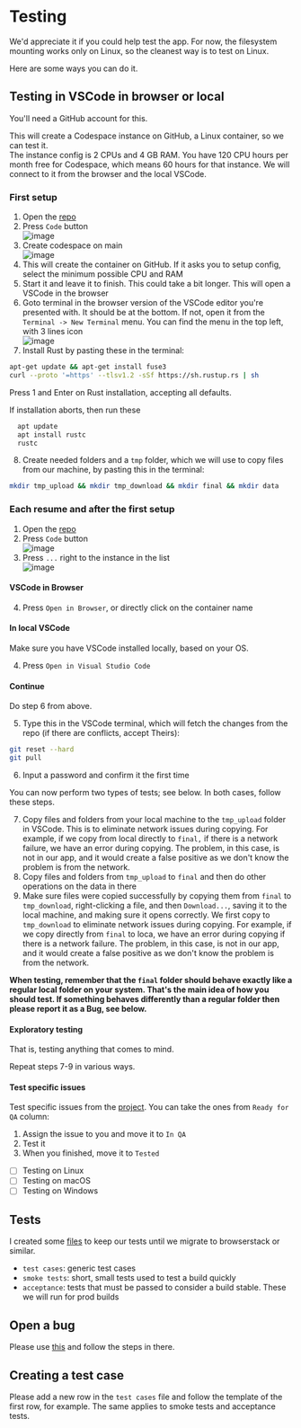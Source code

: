 # Testing

We'd appreciate it if you could help test the app. For now, the filesystem mounting works only on Linux, so the cleanest way is to test on Linux.

Here are some ways you can do it.

## Testing in VSCode in browser or local

You'll need a GitHub account for this.

This will create a Codespace instance on GitHub, a Linux container, so we can test it.  
The instance config is 2 CPUs and 4 GB RAM. You have 120 CPU hours per month free for Codespace, which means 60 hours for that instance. We will connect to it from the browser and the local VSCode.

### First setup

1. Open the [repo](https://github.com/xoriors/rencfs)
2. Press `Code` button  
  ![image](https://github.com/user-attachments/assets/7c0e8872-fe1f-44b9-a833-2586ade4f618)
3. Create codespace on main  
  ![image](https://github.com/user-attachments/assets/5fee55f6-ef54-427c-b790-c135312d3355)
4. This will create the container on GitHub. If it asks you to setup config, select the minimum possible CPU and RAM
5. Start it and leave it to finish. This could take a bit longer. This will open a VSCode in the browser
6. Goto terminal in the browser version of the VSCode editor you're presented with. It should be at the bottom. If not, open it from the `Terminal -> New Terminal` menu. You can find the menu in the top left, with 3 lines icon  
  ![image](https://github.com/user-attachments/assets/48681023-e450-49b3-8526-ec0323be0d40)
7. Install Rust by pasting these in the terminal:
  ```bash
  apt-get update && apt-get install fuse3
  curl --proto '=https' --tlsv1.2 -sSf https://sh.rustup.rs | sh
  ```
  Press 1 and Enter on Rust installation, accepting all defaults.

  If installation aborts, then run these
  ```bash
    apt update
    apt install rustc
    rustc
  ```
8. Create needed folders and a `tmp` folder, which we will use to copy files from our machine, by pasting this in the terminal:
  ```bash
  mkdir tmp_upload && mkdir tmp_download && mkdir final && mkdir data
  ```
  
### Each resume and after the first setup

1. Open the [repo](https://github.com/xorio/rencfs)
2. Press `Code` button  
  ![image](https://github.com/user-attachments/assets/7c0e8872-fe1f-44b9-a833-2586ade4f618)
3. Press ```...``` right to the instance in the list  
  ![image](https://github.com/user-attachments/assets/c621c258-009d-46bf-adb7-f81a3d7131f6)

#### VSCode in Browser

4. Press `Open in Browser`, or directly click on the container name

#### In local VSCode

Make sure you have VSCode installed locally, based on your OS.

4. Press `Open in Visual Studio Code`

#### Continue

Do step 6 from above.

5. Type this in the VSCode terminal, which will fetch the changes from the repo (if there are conflicts, accept Theirs):
  ```bash
  git reset --hard
  git pull
  ```
6. Input a password and confirm it the first time

You can now perform two types of tests; see below. In both cases, follow these steps.

7. Copy files and folders from your local machine to the `tmp_upload` folder in VSCode. This is to eliminate network issues during copying. For example, if we copy from local directly to `final,` if there is a network failure, we have an error during copying. The problem, in this case, is not in our app, and it would create a false positive as we don't know the problem is from the network.
8. Copy files and folders from `tmp_upload` to `final` and then do other operations on the data in there
9. Make sure files were copied successfully by copying them from `final` to `tmp_download`, right-clicking a file, and then `Download...`, saving it to the local machine, and making sure it opens correctly. We first copy to `tmp_download` to eliminate network issues during copying. For example, if we copy directly from `final` to loca, we have an error during copying if there is a network failure. The problem, in this case, is not in our app, and it would create a false positive as we don't know the problem is from the network.

**When testing, remember that the `final` folder should behave exactly like a regular local folder on your system. That's the main idea of how you should test. If something behaves differently than a regular folder then please report it as a Bug, see below.**

#### Exploratory testing

That is, testing anything that comes to mind.

Repeat steps 7-9 in various ways.

#### Test specific issues

Test specific issues from the [project](https://github.com/users/xoriors/projects/1). You can take the ones from `Ready for QA` column:
1. Assign the issue to you and move it to `In QA`
2. Test it
3. When you finished, move it to `Tested`

- [ ] Testing on Linux
- [ ] Testing on macOS
- [ ] Testing on Windows

## Tests

I created some [files](https://drive.google.com/drive/folders/1N-2KhGNo7f23tQ9Si4yWa9dlFtxUnsoM?usp=sharing) to keep our tests until we migrate to browserstack or similar. 

- `test cases`: generic test cases
- `smoke tests`: short, small tests used to test a build quickly
- `acceptance`: tests that must be passed to consider a build stable. These we will run for prod builds

## Open a bug

Please use [this](https://github.com/xoriors/rencfs/issues/new?assignees=&labels=&projects=&template=bug_report.md&title=) and follow the steps in there.

## Creating a test case

Please add a new row in the `test cases` file and follow the template of the first row, for example. The same applies to smoke tests and acceptance tests.

